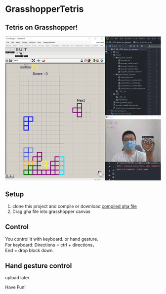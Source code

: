 # GrasshopperTetris

## Tetris on Grasshopper!
![when palying with hand](readme_img/TetrisPlaying.gif "when palying with hand")

## Setup
1. clone this project and compile or download [compiled gha file](https://github.com/LaVieon/GrasshopperTetris/releases/tag/gha)
2. Drag gha file into grasshopper canvas

## Control
You control it with keyboard.  or hand gesture.  
For keyboard:
Directions = ctrl + directions，  
End = drop block down.


## Hand gesture control
upload later



Have Fun!
